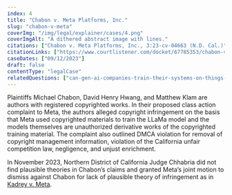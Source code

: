 ```yaml
---
index: 4
title: "Chabon v. Meta Platforms, Inc."
slug: "chabon-v-meta"
coverImg: "/img/legal/explainer/cases/4.png"
coverImgAlt: "A dithered abstract image with lines."
citations: ["Chabon v. Meta Platforms, Inc., 3:23-cv-04663 (N.D. Cal.)"]
citationLinks: ["https://www.courtlistener.com/docket/67785353/chabon-v-meta-platforms-inc/"]
caseDates: ["09/12/2023"]
draft: false 
contentType: "legalCase"
relatedQuestions: ["can-gen-ai-companies-train-their-systems-on-things-i-made"]
---
```

Plaintiffs Michael Chabon, David Henry Hwang, and Matthew Klam are authors with registered copyrighted works. In their proposed class action complaint to Meta, the authors alleged copyright infringement on the basis that Meta used copyrighted materials to train the LLaMa model and the models themselves are unauthorized derivative works of the copyrighted training material. The complaint also outlined DMCA violation for removal of copyright management information, violation of the California unfair competition law, negligence, and unjust enrichment.

In November 2023, Northern District of California Judge Chhabria did not find plausible theories in Chabon’s claims and granted Meta’s joint motion to dismiss against Chabon for lack of plausible theory of infringement as in [Kadrey v. Meta](https://knowingmachines.org/knowing-legal-machines/legal-explainer/cases/kadrey-v-meta).